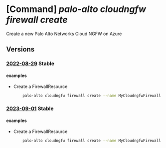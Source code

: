 # [Command] _palo-alto cloudngfw firewall create_

Create a new Palo Alto Networks Cloud NGFW on Azure

## Versions

### [2022-08-29](/Resources/mgmt-plane/L3N1YnNjcmlwdGlvbnMve30vcmVzb3VyY2Vncm91cHMve30vcHJvdmlkZXJzL3BhbG9hbHRvbmV0d29ya3MuY2xvdWRuZ2Z3L2ZpcmV3YWxscy97fQ==/2022-08-29.xml) **Stable**

<!-- mgmt-plane /subscriptions/{}/resourcegroups/{}/providers/paloaltonetworks.cloudngfw/firewalls/{} 2022-08-29 -->

#### examples

- Create a FirewallResource
    ```bash
        palo-alto cloudngfw firewall create --name MyCloudngfwFirewall -g MyResourceGroup --location eastus --associated-rulestack "{location:eastus,resource-id:/subscriptions/00000000-0000-0000-0000-000000000000/resourceGroups/MyResourceGroup/providers/PaloAltoNetworks.Cloudngfw/localRulestacks/MyLocalRulestacks}" --dns-settings "{enable-dns-proxy:DISABLED,enabled-dns-type:CUSTOM}" --is-panorama-managed FALSE --marketplace-details "{marketplace-subscription-status:Subscribed,offer-id:offer-id,publisher-id:publisher-id}" --network-profile "{egress-nat-ip:[],enable-egress-nat:DISABLED,network-type:VNET,public-ips:[{address:10.0.0.0/16,resource-id:/subscriptions/00000000-0000-0000-0000-000000000000/resourceGroups/MyResourceGroup/providers/Microsoft.Network/publicIPAddresses/MypublicIP}],vnet-configuration:{ip-of-trust-subnet-for-udr:{address:10.0.0.0/16},trust-subnet:{resource-id:/subscriptions/00000000-0000-0000-0000-000000000000/resourceGroups/MyResourceGroup/providers/Microsoft.Network/virtualNetworks/MyVnet/subnets/subnet1},un-trust-subnet:{resource-id:/subscriptions/00000000-0000-0000-0000-000000000000/resourceGroups/MyResourceGroup/providers/Microsoft.Network/virtualNetworks/MyVnet/subnets/subnet1},vnet:{resource-id:/subscriptions/00000000-0000-0000-0000-000000000000/resourceGroups/MyResourceGroup/providers/Microsoft.Network/virtualNetworks/MyVnet}}}" --panorama-config "{config-string:bas64EncodedString}" --plan-data "{billing-cycle:MONTHLY,plan-id:plan-id,usage-type:PAYG}"
    ```

### [2023-09-01](/Resources/mgmt-plane/L3N1YnNjcmlwdGlvbnMve30vcmVzb3VyY2Vncm91cHMve30vcHJvdmlkZXJzL3BhbG9hbHRvbmV0d29ya3MuY2xvdWRuZ2Z3L2ZpcmV3YWxscy97fQ==/2023-09-01.xml) **Stable**

<!-- mgmt-plane /subscriptions/{}/resourcegroups/{}/providers/paloaltonetworks.cloudngfw/firewalls/{} 2023-09-01 -->

#### examples

- Create a FirewallResource
    ```bash
        palo-alto cloudngfw firewall create --name MyCloudngfwFirewall -g MyResourceGroup --location eastus --associated-rulestack "{location:eastus,resource-id:/subscriptions/00000000-0000-0000-0000-000000000000/resourceGroups/MyResourceGroup/providers/PaloAltoNetworks.Cloudngfw/localRulestacks/MyLocalRulestacks}" --dns-settings "{enable-dns-proxy:DISABLED,enabled-dns-type:CUSTOM}" --is-panorama-managed FALSE --marketplace-details "{marketplace-subscription-status:Subscribed,offer-id:offer-id,publisher-id:publisher-id}" --network-profile "{egress-nat-ip:[],enable-egress-nat:DISABLED,network-type:VNET,public-ips:[{address:10.0.0.0/16,resource-id:/subscriptions/00000000-0000-0000-0000-000000000000/resourceGroups/MyResourceGroup/providers/Microsoft.Network/publicIPAddresses/MypublicIP}],vnet-configuration:{ip-of-trust-subnet-for-udr:{address:10.0.0.0/16},trust-subnet:{resource-id:/subscriptions/00000000-0000-0000-0000-000000000000/resourceGroups/MyResourceGroup/providers/Microsoft.Network/virtualNetworks/MyVnet/subnets/subnet1},un-trust-subnet:{resource-id:/subscriptions/00000000-0000-0000-0000-000000000000/resourceGroups/MyResourceGroup/providers/Microsoft.Network/virtualNetworks/MyVnet/subnets/subnet1},vnet:{resource-id:/subscriptions/00000000-0000-0000-0000-000000000000/resourceGroups/MyResourceGroup/providers/Microsoft.Network/virtualNetworks/MyVnet}}}" --panorama-config "{config-string:bas64EncodedString}" --plan-data "{billing-cycle:MONTHLY,plan-id:plan-id,usage-type:PAYG}"
    ```
